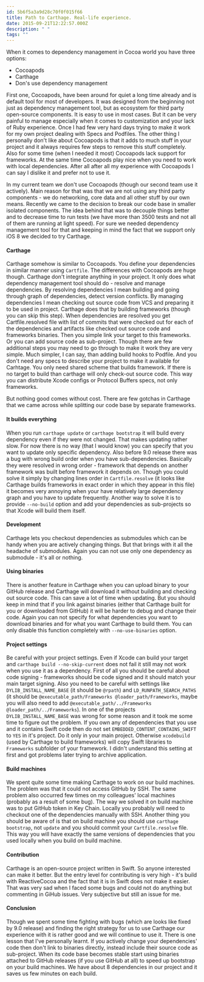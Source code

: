 ```yaml
---
id: 5b6f5a3a9d28c70f0f015f66
title: Path to Carthage. Real-life experience.
date: 2015-09-21T12:22:57.000Z
description: " "
tags: ""
---
```


When it comes to dependency management in Cocoa world you have three options:

- Cocoapods
- Carthage
- Don's use dependency management

First one, Cocoapods, have been around for quiet a long time already and is default tool for most of developers. It was designed from the beginning not just as dependency management tool, but as ecosystem for third party open-source components. It is easy to use in most cases. But it can be very painful to manage especially when it comes to customization and your lack of Ruby experience. Once I had few very hard days trying to make it work for my own project dealing with Specs and Podfiles. The other thing I personally don't like about Cocoapods is that it adds to much stuff in your project and it always requires few steps to remove this stuff completely. Also for some time (when I needed it most) Cocoapods lack support for frameworks. At the same time Cocoapods play nice when you need to work with local dependencies. After all after all my experience with Cocoapods I can say I dislike it and prefer not to use it.

In my current team we don't use Cocoapods (though our second team use it actively). Main reason for that was that we are not using any third party components - we do networking, core data and all other stuff by our own means. Recently we came to the decision to break our code base in smaller isolated components. The idea behind that was to decouple things better and to decrease time to run tests (we have more than 3500 tests and not all of them are running at light speed). For sure we needed dependency management tool for that and keeping in mind the fact that we support only iOS 8 we decided to try Carthage.

#### Carthage

Carthage somehow is similar to Cocoapods. You define your dependencies in similar manner using `Cartfile`. The differences with Cocoapods are huge though. Carthage don't integrate anything in your project. It only does what dependency management tool should do - resolve and manage dependencies. By resolving dependencies I mean building and going through graph of dependencies, detect version conflicts. By managing dependencies I mean checking out source code from VCS and preparing it to be used in project. Carthage does that by building frameworks (though you can skip this step). When dependencies are resolved you get Cartfile.resolved file with list of commits that were checked out for each of the dependencies and artifacts like checked out source code and frameworks binaries. Then you simple link your target to this frameworks. Or you can add source code as sub-project. Though there are few additional steps you may need to go through to make it work they are very simple. Much simpler, I can say, than adding build hooks to Podfile. And you don't need any specs to describe your project to make it available for Carhtage. You only need shared scheme that builds framework. If there is no target to build than carthage will only check-out source code. This way you can distribute Xcode configs or Protocol Buffers specs, not only frameworks.

But nothing good comes without cost. There are few gotchas in Carthage that we came across while splitting our code base by separate frameworks.

#### It builds everything

When you run `carthage update` or `carthage bootstrap` it will build every dependency even if they were not changed. That makes updating rather slow. For now there is no way (that I would know) you can specify that you want to update only specific dependency. Also before 9.0 release there was a bug with wrong build order when you have sub-dependencies. Basically they were resolved in wrong order - framework that depends on another framework was built before framework it depends on. Though you could solve it simply by changing lines order in `Cartfile.resolve` (it looks like Carthage builds frameworks in exact order in which they appear in this file) it becomes very annoying when your have relatively large dependency graph and you have to update frequently. Another way to solve it is to provide `--no-build` option and add your dependencies as sub-projects so that Xcode will build them itself.

#### Development

Carthage lets you checkout dependencies as submodules which can be handy when you are actively changing things. But that brings with it all the headache of submodules. Again you can not use only one dependency as submodule - it's all or nothing.

#### Using binaries

There is another feature in Carthage when you can upload binary to your GitHub release and Carthage will download it without building and checking out source code. This can save a lot of time when updating. But you should keep in mind that if you link against binaries (either that Carthage built for you or downloaded from GitHub) it will be harder to debug and change their code. Again you can not specify for what dependencies you want to download binaries and for what you want Carthage to build them. You can only disable this function completely with `--no-use-binaries` option.

#### Project settings

Be careful with your project settings. Even if Xcode can build your target and `carthage build --no-skip-current` does not fail it still may not work when you use it as a dependency. First of all you should be careful about code signing - frameworks should be code signed and it should match your main target signing. Also you need to be careful with settings like `DYLIB_INSTALL_NAME_BASE` (it should be `@rpath`) and `LD_RUNPATH_SEARCH_PATHS` (it should be `@executable_path/Frameworks @loader_path/Frameworks`, maybe you will also need to add `@executable_path/../Frameworks @loader_path/../Frameworks`). In one of the projects `DYLIB_INSTALL_NAME_BASE` was wrong for some reason and it took me some time to figure out the problem. If you own any of dependencies that you use and it contains Swift code then do not set `EMBEDDED_CONTENT_CONTAINS_SWIFT` to `YES` in it's project. Do it only in your main project. Otherwise `xcodebuild` (used by Carthage to build frameworks) will copy Swift libraries to `Frameworks` subfolder of your framework. I didn't understand this setting at first and got problems later trying to archive application.

#### Build machines

We spent quite some time making Carthage to work on our build machines. The problem was that it could not access GitHub by SSH. The same problem also occurred few times on my colleagues' local machines (probably as a result of some bug). The way we solved it on build machine was to put GitHub token in Key Chain. Locally you probably will need to checkout one of the dependencies manually with SSH. Another thing you should be aware of is that on build machine you should use `carthage bootstrap`, not `update` and you should commit your `Cartfile.resolve` file. This way you will have exactly the same versions of dependencies that you used locally when you build on build machine.

#### Contribution

Carthage is an open-source project written in Swift. So anyone interested can make it better. But the entry level for contributing is very high - it's build with ReactiveCocoa and the fact that it is in Swift does not make it easier. That was very sad when I faced some bugs and could not do anything but commenting in GiHub issues. Very subjective but still an issue for me.

#### Conclusion

Though we spent some time fighting with bugs (which are looks like fixed by 9.0 release) and finding the right strategy for us to use Carthage our experience with it is rather good and we will continue to use it. There is one lesson that I've personally learnt. If you actively change your dependencies' code then don't link to binaries directly, instead include their source code as sub-project. When its code base becomes stable start using binaries attached to GitHub releases (if you use GitHub at all) to speed up bootstrap on your build machines. We have about 8 dependencies in our project and it saves us few minutes on each build.
